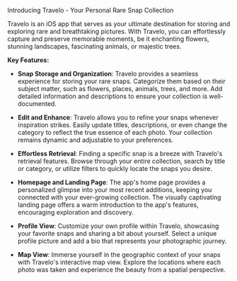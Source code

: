 Introducing Travelo - Your Personal Rare Snap Collection

Travelo is an iOS app that serves as your ultimate destination for storing and exploring rare and breathtaking pictures. With Travelo, you can effortlessly capture and preserve memorable moments, be it enchanting flowers, stunning landscapes, fascinating animals, or majestic trees. 

**Key Features:**

- **Snap Storage and Organization**: Travelo provides a seamless experience for storing your rare snaps. Categorize them based on their subject matter, such as flowers, places, animals, trees, and more. Add detailed information and descriptions to ensure your collection is well-documented.

- **Edit and Enhance**: Travelo allows you to refine your snaps whenever inspiration strikes. Easily update titles, descriptions, or even change the category to reflect the true essence of each photo. Your collection remains dynamic and adjustable to your preferences.

- **Effortless Retrieval**: Finding a specific snap is a breeze with Travelo's retrieval features. Browse through your entire collection, search by title or category, or utilize filters to quickly locate the snaps you desire.

- **Homepage and Landing Page**: The app's home page provides a personalized glimpse into your most recent additions, keeping you connected with your ever-growing collection. The visually captivating landing page offers a warm introduction to the app's features, encouraging exploration and discovery.

- **Profile View**: Customize your own profile within Travelo, showcasing your favorite snaps and sharing a bit about yourself. Select a unique profile picture and add a bio that represents your photographic journey.

- **Map View**: Immerse yourself in the geographic context of your snaps with Travelo's interactive map view. Explore the locations where each photo was taken and experience the beauty from a spatial perspective.
